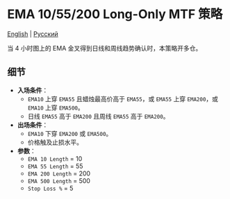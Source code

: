 # EMA 10/55/200 Long-Only MTF 策略
[English](README.md) | [Русский](README_ru.md)

当 4 小时图上的 EMA 金叉得到日线和周线趋势确认时，本策略开多仓。

## 细节

- **入场条件**：
  - `EMA10` 上穿 `EMA55` 且蜡烛最高价高于 `EMA55`，或 `EMA55` 上穿 `EMA200`，或 `EMA10` 上穿 `EMA500`。
  - 日线 `EMA55` 高于 `EMA200` 且周线 `EMA55` 高于 `EMA200`。
- **出场条件**：
  - `EMA10` 下穿 `EMA200` 或 `EMA500`。
  - 价格触及止损水平。
- **参数**：
  - `EMA 10 Length` = 10
  - `EMA 55 Length` = 55
  - `EMA 200 Length` = 200
  - `EMA 500 Length` = 500
  - `Stop Loss %` = 5
